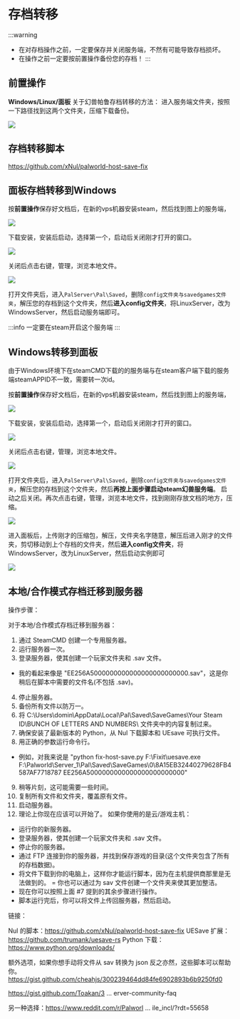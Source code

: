 
# 存档转移

:::warning
* 在对存档操作之前，一定要保存并关闭服务端，不然有可能导致存档损坏。
* 在操作之前一定要按前置操作备份您的存档！
:::

## 前置操作

**Windows/Linux/面板**
关于幻兽帕鲁存档转移的方法：
进入服务端文件夹，按照一下路径找到这两个文件夹，压缩下载备份。

![](https://cn-sy1.rains3.com/rainyun-assets/pic/2024/01/20240123160529_8ed6f8730cab7bf3aab41d5c944e3b3f.png)

## 存档转移脚本
https://github.com/xNul/palworld-host-save-fix

## 面板存档转移到Windows

按**前置操作**保存好文档后，在新的vps机器安装steam，然后找到图上的服务端，

![](https://cn-sy1.rains3.com/rainyun-assets/pic/2024/01/20240123160837_dcc4cc71d5bdfad7fbfb892dce58886f.png)


下载安装，安装后启动，选择第一个，启动后关闭刚才打开的窗口。

![](https://cn-sy1.rains3.com/rainyun-assets/pic/2024/01/20240123160905_788998b90826f7bce5f7707d6aac3ec9.png)

关闭后点击右键，管理，浏览本地文件。

![](https://cn-sy1.rains3.com/rainyun-assets/pic/2024/01/20240123160935_00664ee3e482ac34db531da3fa6a9a8b.png)

打开文件夹后，进入`PalServer\Pal\Saved`，删除`config文件夹与savedgames文件夹`，解压您的存档到这个文件夹，然后**进入config文件夹**，将LinuxServer，改为WindowsServer，然后启动服务端即可。

:::info
一定要在steam开启这个服务端
:::

## Windows转移到面板
由于Windows环境下在steamCMD下载的的服务端与在steam客户端下载的服务端steamAPPID不一致，需要转一次id。<br/>

按**前置操作**保存好文档后，在新的vps机器安装steam，然后找到图上的服务端，

![](https://cn-sy1.rains3.com/rainyun-assets/pic/2024/01/20240123160837_dcc4cc71d5bdfad7fbfb892dce58886f.png)

下载安装，安装后启动，选择第一个，启动后关闭刚才打开的窗口。

![](https://cn-sy1.rains3.com/rainyun-assets/pic/2024/01/20240123160905_788998b90826f7bce5f7707d6aac3ec9.png)

关闭后点击右键，管理，浏览本地文件。

![](https://cn-sy1.rains3.com/rainyun-assets/pic/2024/01/20240123160935_00664ee3e482ac34db531da3fa6a9a8b.png)

打开文件夹后，进入`PalServer\Pal\Saved`，删除`config文件夹与savedgames文件夹`，解压您的存档到这个文件夹，然后**再按上面步骤启动steam幻兽服务端**。
启动之后关闭。再次点击右键，管理，浏览本地文件，找到刚刚存放文档的地方，压缩。

![](https://cn-sy1.rains3.com/rainyun-assets/pic/2024/01/20240123164133_a540f8a2bcfc885780dea06a1d7b0baf.png)

进入面板后，上传刚才的压缩包，解压，文件夹名字随意，解压后进入刚才的文件夹，剪切移动到上个存档的文件夹，然后**进入config文件夹**，将WindowsServer，改为LinuxServer，然后启动实例即可

![](https://cn-sy1.rains3.com/rainyun-assets/pic/2024/01/20240123164647_e1e964958d063f96a3a51aa58d249939.png)

## 本地/合作模式存档迁移到服务器

操作步骤：

对于本地/合作模式存档迁移到服务器：

1. 通过 SteamCMD 创建一个专用服务器。
2. 运行服务器一次。
3. 登录服务器，使其创建一个玩家文件夹和 .sav 文件。
- 我的看起来像是 "EE256A5000000000000000000000000.sav"，这是你稍后在脚本中需要的文件名(不包括 .sav)。
4. 停止服务器。
5. 备份所有文件以防万一。
6. 将 C:\Users\domin\AppData\Local\Pal\Saved\SaveGames\Your Steam ID\BUNCH OF LETTERS AND NUMBERS\ 文件夹中的内容复制过来。
7. 确保安装了最新版本的 Python，从 Nul 下载脚本和 UEsave 可执行文件。
8. 用正确的参数运行命令行。
- 例如，对我来说是 "python fix-host-save.py F:\Fixit\uesave.exe F:\Palworld\Server_1\Pal\Saved\SaveGames\0\8A15EB32440279628FB4587AF7718787 EE256A5000000000000000000000000"
9. 稍等片刻，这可能需要一些时间。
10. 复制所有文件和文件夹，覆盖原有文件。
11. 启动服务器。
12. 理论上你现在应该可以开始了。
    如果你使用的是云/游戏主机：

- 运行你的新服务器。
- 登录服务器，使其创建一个玩家文件夹和 .sav 文件。
- 停止你的服务器。
- 通过 FTP 连接到你的服务器，并找到保存游戏的目录(这个文件夹包含了所有的存档数据)。
- 将文件下载到你的电脑上，这样你才能运行脚本，因为在主机提供商那里是无法做到的。
  = 你也可以通过为 sav 文件创建一个文件夹来使其更加整洁。
- 现在你可以按照上面 #7 提到的其余步骤进行操作。
- 脚本运行完后，你可以将文件上传回服务器，然后启动。


链接：

Nul 的脚本：https://github.com/xNul/palworld-host-save-fix
UESave 扩展：https://github.com/trumank/uesave-rs
Python 下载：https://www.python.org/downloads/

额外选项，如果你想手动将文件从 sav 转换为 json 反之亦然，这些脚本可以帮助你。
https://gist.github.com/cheahjs/300239464dd84fe6902893b6b9250fd0

https://gist.github.com/Toakan/3 ... erver-community-faq

另一种选择：https://www.reddit.com/r/Palworl ... ile_incl/?rdt=55658
